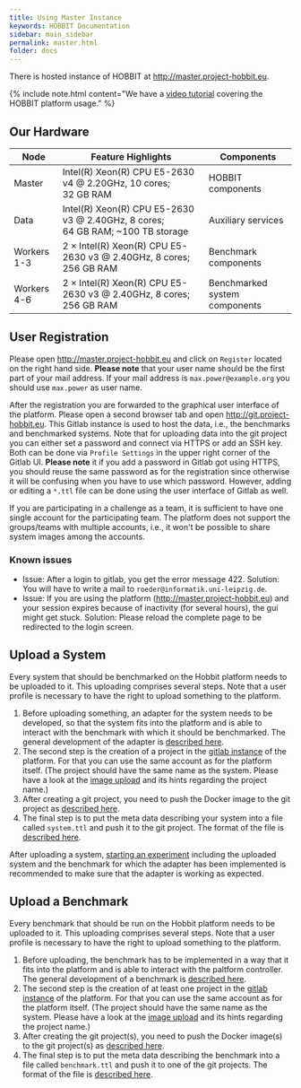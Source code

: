 ```yaml
---
title: Using Master Instance
keywords: HOBBIT Documentation
sidebar: main_sidebar
permalink: master.html
folder: docs
---
```


There is hosted instance of HOBBIT at http://master.project-hobbit.eu.

{% include note.html content="We have a [video tutorial](https://www.youtube.com/watch?v=3oeEyHXVd_4) covering the HOBBIT platform usage." %}

## Our Hardware

| Node        | Feature Highlights | Components |
|-------------|--------------------|------------|
| Master      | Intel(R) Xeon(R) CPU E5-2630 v4 @ 2.20GHz, 10&nbsp;cores; 32&nbsp;GB&nbsp;RAM | HOBBIT components |
| Data        | Intel(R) Xeon(R) CPU E5-2630 v3 @ 2.40GHz, 8&nbsp;cores; 64&nbsp;GB&nbsp;RAM; ~100&nbsp;TB&nbsp;storage | Auxiliary services |
| Workers 1-3 | 2 &times; Intel(R) Xeon(R) CPU E5-2630 v3 @ 2.40GHz, 8&nbsp;cores; 256&nbsp;GB&nbsp;RAM | Benchmark components |
| Workers 4-6 | 2 &times; Intel(R) Xeon(R) CPU E5-2630 v3 @ 2.40GHz, 8&nbsp;cores; 256&nbsp;GB&nbsp;RAM | Benchmarked system components |

## User Registration

Please open http://master.project-hobbit.eu and click on `Register` located on the right hand side.
**Please note** that your user name should be the first part of your mail address. If your mail address is `max.power@example.org` you should use `max.power` as user name.

After the registration you are forwarded to the graphical user interface of the platform. Please open a second browser tab and open http://git.project-hobbit.eu. This Gitlab instance is used to host the data, i.e., the benchmarks and benchmarked systems.
Note that for uploading data into the git project you can either set a password and connect via HTTPS or add an SSH key. Both can be done via `Profile Settings` in the upper right corner of the Gitlab UI. **Please note** it if you add a password in Gitlab got using HTTPS, you should reuse the same password as for the registration since otherwise it will be confusing when you have to use which password. However, adding or editing a `*.ttl` file can be done using the user interface of Gitlab as well.

If you are participating in a challenge as a team, it is sufficient to have one single account for the participating team. The platform does not support the groups/teams with multiple accounts, i.e., it won't be possible to share system images among the accounts.

### Known issues

* Issue: After a login to gitlab, you get the error message 422. Solution: You will have to write a mail to `roeder@informatik.uni-leipzig.de`.
* Issue: If you are using the platform (http://master.project-hobbit.eu) and your session expires because of inactivity (for several hours), the gui might get stuck. Solution: Please reload the complete page to be redirected to the login screen.

## Upload a System

Every system that should be benchmarked on the Hobbit platform needs to be uploaded to it. This uploading comprises several steps. Note that a user profile is necessary to have the right to upload something to the platform.

1. Before uploading something, an adapter for the system needs to be developed, so that the system fits into the platform and is able to interact with the benchmark with which it should be benchmarked. The general development of the adapter is [described here](/system_integration.html).
2. The second step is the creation of a project in the [gitlab instance](http://git.project-hobbit.eu) of the platform. For that you can use the same account as for the platform itself. (The project should have the same name as the system. Please have a look at the [image upload](/system_integration.html) and its hints regarding the project name.)
3. After creating a git project, you need to push the Docker image to the git project as [described here](/system_integration.html).
4. The final step is to put the meta data describing your system into a file called `system.ttl` and push it to the git project. The format of the file is [described here](/system_integration.html).

After uploading a system, [starting an experiment](/benchmarking.html) including the uploaded system and the benchmark for which the adapter has been implemented is recommended to make sure that the adapter is working as expected.

## Upload a Benchmark

Every benchmark that should be run on the Hobbit platform needs to be uploaded to it. This uploading comprises several steps. Note that a user profile is necessary to have the right to upload something to the platform.

1. Before uploading, the benchmark has to be implemented in a way that it fits into the platform and is able to interact with the paltform controller. The general development of a benchmark is [described here](/benchmark_integration.html).
2. The second step is the creation of at least one project in the [gitlab instance](http://git.project-hobbit.eu) of the platform. For that you can use the same account as for the platform itself. (The project should have the same name as the system. Please have a look at the [image upload](/system_integration.html) and its hints regarding the project name.)
3. After creating the git project(s), you need to push the Docker image(s) to the git project(s) as [described here](/system_integration.html).
4. The final step is to put the meta data describing the benchmark into a file called `benchmark.ttl` and push it to one of the git projects. The format of the file is [described here](/benchmark_integration_api.html).
